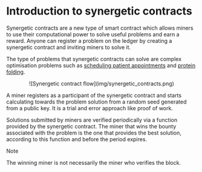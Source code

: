# Introduction to synergetic contracts

Synergetic contracts are a new type of smart contract which allows miners to use their computational power to solve useful problems and earn a reward. Anyone can register a problem on the ledger by creating a synergetic contract and inviting miners to solve it.

The type of problems that synergetic contracts can solve are complex optimisation problems such as [scheduling patient appointments](https://www.ijstr.org/final-print/aug2018/The-Optimized-Algorithm-For-Prioritizing-And-Scheduling-Of-Patient-Appointment-At-A-Health-Center-According-To-The-Highest-Rating-In-Waiting-Queue.pdf) and [protein folding](https://en.wikipedia.org/wiki/Protein_folding).

<center>![Synergetic contract flow](img/synergetic_contracts.png)</center>

A miner registers as a participant of the synergetic contract and starts calculating towards the problem solution from a random seed generated from a public key. It is a trial and error approach like proof of work.

Solutions submitted by miners are verified periodically via a function provided by the synergetic contract. The miner that wins the bounty associated with the problem is the one that provides the best solution, according to this function and before the period expires.

<div class="admonition note">
  <p class="admonition-title">Note</p>
  <p>The winning miner is not necessarily the miner who verifies the block.</p>
</div>

<br/>
